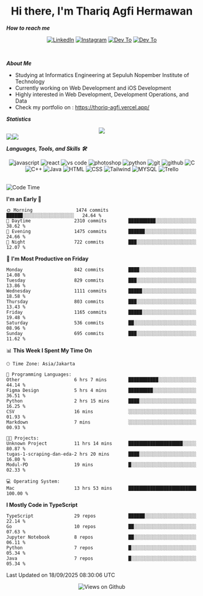 <div align="center">
  <h1>Hi there, I'm Thariq Agfi Hermawan</h1>
</div>


***How to reach me***
<p align='center'>
   <a href="https://www.linkedin.com/in/thariqagfihermawan" target="_blank"><img src="https://img.shields.io/badge/LinkedIn-0077B5?style=for-the-badge&logo=linkedin&logoColor=white" alt="LinkedIn"></a>
   <a href="https://www.instagram.com/thoriqagfi" target="_blank"><img src="https://img.shields.io/badge/Instagram-E4405F?style=for-the-badge&logo=instagram&logoColor=white" alt="Instagram"></a>
   <a href="https://medium.com/@thoriq.aghfi60" target="_blank"><img src="https://img.shields.io/badge/Medium-12100E?style=for-the-badge&logo=medium&logoColor=white" alt="Dev To"></a>
   <a href="https://linktr.ee/thoriqagfi" target="_blank"><img src="https://img.shields.io/badge/linktree-1de9b6?style=for-the-badge&logo=linktree&logoColor=white" alt="Dev To"></a>
</p>

<br>

***About Me***
- Studying at Informatics Engineering at Sepuluh Nopember Institute of Technology
- Currently working on Web Development and iOS Development
- Highly interested in Web Development, Development Operations, and Data
- Check my portfolio on : https://thoriq-agfi.vercel.app/

***Statistics***

<!-- [![GitHub Streak](http://github-readme-streak-stats.herokuapp.com?user=thoriqagfi&theme=dark)](https://git.io/streak-stats) -->

<div align="center">
  <img src="http://github-readme-streak-stats.herokuapp.com?user=thoriqagfi&theme=chartreuse-dark"/>
</div>

<div align="center">
  <div style="display: flex;">
    <img src="https://github-readme-stats.vercel.app/api/top-langs/?username=thoriqagfi&layout=compact&theme=chartreuse-dark&langs_count=8" />
    <img src="https://github-readme-stats.vercel.app/api?username=thoriqagfi&show_icons=true&theme=chartreuse-dark"/>
  </div>
</div>

<!-- [![Top Langs](https://github-readme-stats.vercel.app/api/top-langs/?username=thoriqagfi&layout=compact&&theme=chartreuse-dark&langs_count=8)](https://github.com/thoriqagfi)
< ![Agfi's GitHub stats](https://github-readme-stats.vercel.app/api?username=thoriqagfi&show_icons=true&theme=chartreuse-dark) -->

***Languages, Tools, and Skills 🛠***

  <div align="center">
    <img src="https://img.shields.io/badge/JavaScript-F7DF1E?style=for-the-badge&logo=javascript&logoColor=black" alt="javascript" />
    <img src="https://img.shields.io/badge/React-61DAFB?style=for-the-badge&logo=react&logoColor=black" alt="react" />
    <img src="https://img.shields.io/badge/vs%20code-007ACC?style=for-the-badge&logo=visual%20studio%20code&logoColor=white" alt="vs code" />
    <img src="https://img.shields.io/badge/adobe%20photoshop-31A8FF?style=for-the-badge&logo=adobe%20photoshop&logoColor=white" alt="photoshop" />
    <img src="https://img.shields.io/badge/python-3776AB?style=for-the-badge&logo=python&logoColor=white" alt="python" />
    <img src="https://img.shields.io/badge/Git-F05032?style=for-the-badge&logo=git&logoColor=white" alt="git" />
    <img src="https://img.shields.io/badge/GitHub-100000?style=for-the-badge&logo=github&logoColor=white" alt="github" />
    <img src="https://img.shields.io/badge/c-%2300599C.svg?style=for-the-badge&logo=c&logoColor=white" alt="C" />
    <img src="https://img.shields.io/badge/c++-%2300599C.svg?style=for-the-badge&logo=c%2B%2B&logoColor=white" alt="C++" />
    <img src="https://img.shields.io/badge/Java-ED8B00?style=for-the-badge&logo=java&logoColor=white" alt="Java"/>
    <img src="https://img.shields.io/badge/HTML5-E34F26?style=for-the-badge&logo=html5&logoColor=white" alt="HTML" />
    <img src="https://img.shields.io/badge/CSS-239120?&style=for-the-badge&logo=css3&logoColor=white" alt ="CSS" />
    <img src="https://img.shields.io/badge/tailwindcss-%2338B2AC.svg?style=for-the-badge&logo=tailwind-css&logoColor=white" alt="Tailwind" />
    <img src="https://img.shields.io/badge/MySQL-00000F?style=for-the-badge&logo=mysql&logoColor=white" alt="MYSQL" />
    <img src="https://img.shields.io/badge/Trello-%23026AA7.svg?style=for-the-badge&logo=Trello&logoColor=white" alt="Trello" />
  </div><br>

<!--START_SECTION:waka-->
![Code Time](http://img.shields.io/badge/Code%20Time-1%2C467%20hrs%2039%20mins-blue)

**I'm an Early 🐤** 

```text
🌞 Morning                1474 commits        ██████░░░░░░░░░░░░░░░░░░░   24.64 % 
🌆 Daytime                2310 commits        ██████████░░░░░░░░░░░░░░░   38.62 % 
🌃 Evening                1475 commits        ██████░░░░░░░░░░░░░░░░░░░   24.66 % 
🌙 Night                  722 commits         ███░░░░░░░░░░░░░░░░░░░░░░   12.07 % 
```
📅 **I'm Most Productive on Friday** 

```text
Monday                   842 commits         ████░░░░░░░░░░░░░░░░░░░░░   14.08 % 
Tuesday                  829 commits         ███░░░░░░░░░░░░░░░░░░░░░░   13.86 % 
Wednesday                1111 commits        █████░░░░░░░░░░░░░░░░░░░░   18.58 % 
Thursday                 803 commits         ███░░░░░░░░░░░░░░░░░░░░░░   13.43 % 
Friday                   1165 commits        █████░░░░░░░░░░░░░░░░░░░░   19.48 % 
Saturday                 536 commits         ██░░░░░░░░░░░░░░░░░░░░░░░   08.96 % 
Sunday                   695 commits         ███░░░░░░░░░░░░░░░░░░░░░░   11.62 % 
```


📊 **This Week I Spent My Time On** 

```text
🕑︎ Time Zone: Asia/Jakarta

💬 Programming Languages: 
Other                    6 hrs 7 mins        ███████████░░░░░░░░░░░░░░   44.14 % 
Figma Design             5 hrs 4 mins        █████████░░░░░░░░░░░░░░░░   36.51 % 
Python                   2 hrs 15 mins       ████░░░░░░░░░░░░░░░░░░░░░   16.25 % 
CSV                      16 mins             ░░░░░░░░░░░░░░░░░░░░░░░░░   01.93 % 
Markdown                 7 mins              ░░░░░░░░░░░░░░░░░░░░░░░░░   00.93 % 

🐱‍💻 Projects: 
Unknown Project          11 hrs 14 mins      ████████████████████░░░░░   80.87 % 
tugas-1-scraping-dan-eda-2 hrs 20 mins       ████░░░░░░░░░░░░░░░░░░░░░   16.80 % 
Modul-PD                 19 mins             █░░░░░░░░░░░░░░░░░░░░░░░░   02.33 % 

💻 Operating System: 
Mac                      13 hrs 53 mins      █████████████████████████   100.00 % 
```

**I Mostly Code in TypeScript** 

```text
TypeScript               29 repos            ██████░░░░░░░░░░░░░░░░░░░   22.14 % 
Go                       10 repos            ██░░░░░░░░░░░░░░░░░░░░░░░   07.63 % 
Jupyter Notebook         8 repos             ██░░░░░░░░░░░░░░░░░░░░░░░   06.11 % 
Python                   7 repos             █░░░░░░░░░░░░░░░░░░░░░░░░   05.34 % 
Java                     7 repos             █░░░░░░░░░░░░░░░░░░░░░░░░   05.34 % 
```




 Last Updated on 18/09/2025 08:30:06 UTC
<!--END_SECTION:waka-->

<div align="center">
<img src="https://komarev.com/ghpvc/?username=thoriqagfi&color=blue" alt="Views on Github" />
</div>
